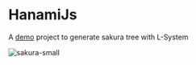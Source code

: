 # HanamiJs

A [demo](https://kelvinkoko.github.io/hanamijs/) project to generate sakura tree with L-System

![sakura-small](https://user-images.githubusercontent.com/2594899/161985879-22bbe2ed-a5e4-4695-a78c-2588b15f2b13.png)
